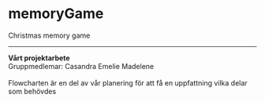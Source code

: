 # memoryGame
Christmas memory game

<hr>
<b>Vårt projektarbete</b>
<br>
Gruppmedlemar: 
Casandra
Emelie
Madelene
<br>
<br>
Flowcharten är en del av vår planering för att få en uppfattning vilka delar som behövdes
